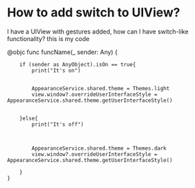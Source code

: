 
# How to add switch to UIView?

I have a UIView with gestures added, how can I have switch-like functionality?
this is my code

@objc func funcName(_ sender: Any) {
        
        if (sender as AnyObject).isOn == true{
            print("It's on")
            
            
            AppearanceService.shared.theme = Themes.light
            view.window?.overrideUserInterfaceStyle = AppearanceService.shared.theme.getUserInterfaceStyle()
            
            
        }else{
            print("It's off")
            
            
            
            AppearanceService.shared.theme = Themes.dark
            view.window?.overrideUserInterfaceStyle = AppearanceService.shared.theme.getUserInterfaceStyle()
            
        }
    }


        
